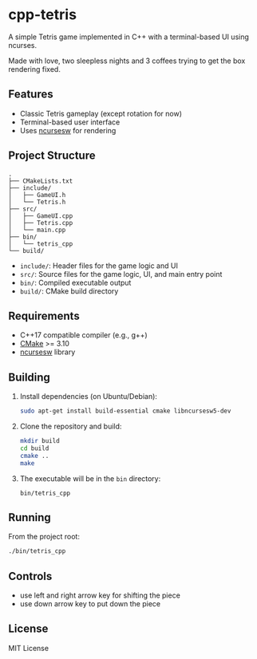 # cpp-tetris

A simple Tetris game implemented in C++ with a terminal-based UI using ncurses.

Made with love, two sleepless nights and 3 coffees trying to get the box rendering fixed.

## Features

-   Classic Tetris gameplay (except rotation for now)
-   Terminal-based user interface
-   Uses [ncursesw](https://invisible-island.net/ncurses/) for rendering

## Project Structure

```
.
├── CMakeLists.txt
├── include/
│   ├── GameUI.h
│   └── Tetris.h
├── src/
│   ├── GameUI.cpp
│   ├── Tetris.cpp
│   └── main.cpp
├── bin/
│   └── tetris_cpp
└── build/
```

-   `include/`: Header files for the game logic and UI
-   `src/`: Source files for the game logic, UI, and main entry point
-   `bin/`: Compiled executable output
-   `build/`: CMake build directory

## Requirements

-   C++17 compatible compiler (e.g., g++)
-   [CMake](https://cmake.org/) >= 3.10
-   [ncursesw](https://invisible-island.net/ncurses/) library

## Building

1. Install dependencies (on Ubuntu/Debian):

    ```sh
    sudo apt-get install build-essential cmake libncursesw5-dev
    ```

2. Clone the repository and build:

    ```sh
    mkdir build
    cd build
    cmake ..
    make
    ```

3. The executable will be in the `bin` directory:

    ```
    bin/tetris_cpp
    ```

## Running

From the project root:

```sh
./bin/tetris_cpp
```

## Controls

-   use left and right arrow key for shifting the piece
-   use down arrow key to put down the piece

## License

MIT License
